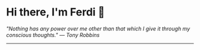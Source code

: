 <h1>Hi there, I'm Ferdi 👋</h1>

<p><em>
  "Nothing has any power over me other than that which I give it through my conscious thoughts." — Tony Robbins
</em></p>

---
